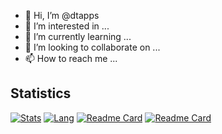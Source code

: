 - 👋 Hi, I’m @dtapps
- 👀 I’m interested in ...
- 🌱 I’m currently learning ...
- 💞️ I’m looking to collaborate on ...
- 📫 How to reach me ...

<!---
dtapps/dtapps is a ✨ special ✨ repository because its `README.md` (this file) appears on your GitHub profile.
You can click the Preview link to take a look at your changes.
--->

## Statistics

[![Stats](https://github-readme-stats.vercel.app/api?username=dtapps&show_icons=true&count_private=true&hide_title=true&theme=dark)](https://github.com/dtapps)
[![Lang](https://github-readme-stats.vercel.app/api/top-langs/?username=dtapps&langs_count=8&layout=compact&count_private=true&hide_title=true&theme=dark)](https://github.com/dtapps)
[![Readme Card](https://github-readme-stats.vercel.app/api/pin/?username=dtapps&repo=ThinkLibrary&theme=dark)](https://github.com/dtapps/ThinkLibrary)
[![Readme Card](https://github-readme-stats.vercel.app/api/pin/?username=dtapps&repo=go-library&theme=dark)](https://github.com/dtapps/go-library)

